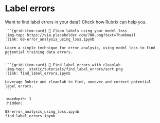 # Label errors

Want to find label errors in your data? Check how Rubrix can help you.

````{grid} 1 1 2 3
```{grid-item-card} 🧼 Clean labels using your model loss
:img-top: https://via.placeholder.com/700.png?text=Thumbnail
:link: 08-error_analysis_using_loss.ipynb

Learn a simple technique for error analysis, using model loss to find potential training data errors.
```

```{grid-item-card} 🧐 Find label errors with cleanlab
:img-top: _static/tutorials/find_label_errors/sort.png
:link: find_label_errors.ipynb

Leverage Rubrix and cleanlab to find, uncover and correct potential label errors.
```
````

```{toctree}
:maxdepth: 1
:hidden:

08-error_analysis_using_loss.ipynb
find_label_errors.ipynb
```

